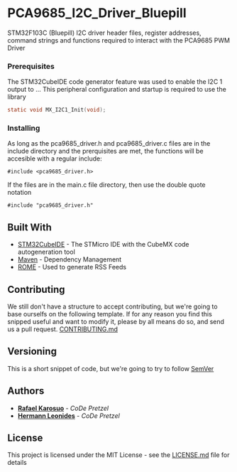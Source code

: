 # PCA9685_I2C_Driver_Bluepill
STM32F103C (Bluepill) I2C driver header files, register addresses, command strings and functions required to interact with the PCA9685 PWM Driver

### Prerequisites

The STM32CubeIDE code generator feature was used to enable the I2C 1 output to ...
This peripheral configuration and startup is required to use the library
```C
static void MX_I2C1_Init(void);
```

### Installing

As long as the pca9685_driver.h and pca9685_driver.c files are in the include directory and the prerquisites are met, the functions will be accesible with a regular include:
```
#include <pca9685_driver.h>
```
If the files are in the main.c file directory, then use the double quote notation

```
#include "pca9685_driver.h"
```

## Built With

* [STM32CubeIDE](https://www.st.com/en/development-tools/stm32cubeide.html) - The STMicro IDE with the CubeMX code autogeneration tool 
* [Maven](https://maven.apache.org/) - Dependency Management
* [ROME](https://rometools.github.io/rome/) - Used to generate RSS Feeds

## Contributing

We still don't have a structure to accept contributing, but we're going to base ourselfs on the following template.
If for any reason you find this snipped useful and want to modify it, please by all means do so, and send us a pull request.
[CONTRIBUTING.md](https://gist.github.com/PurpleBooth/b24679402957c63ec426)

## Versioning

This is a short snippet of code, but we're going to try to follow [SemVer](http://semver.org/)

## Authors

* [**Rafael Karosuo**](https://www.linkedin.com/in/rafaelkarosuo/) - *CoDe Pretzel*
* [**Hermann Leonides**](https://www.linkedin.com/in/hermann-leonides-83a4801a1/) - *CoDe Pretzel*

## License

This project is licensed under the MIT License - see the [LICENSE.md](LICENSE.md) file for details
